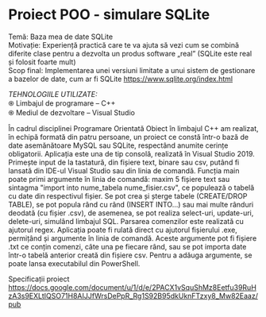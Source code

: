 # Proiect POO - simulare SQLite

Temă: Baza mea de date SQLite <br />
Motivație: Experiență practică care te va ajuta să vezi cum se combină diferite clase pentru a dezvolta un produs software „real” (SQLite este real și folosit foarte mult) <br />
Scop final: Implementarea unei versiuni limitate a unui sistem de gestionare a bazelor de date, cum ar fi SQLite https://www.sqlite.org/index.html <br />

*TEHNOLOGIILE UTILIZATE:* <br />
֍ Limbajul de programare – C++ <br />
֍ Mediul de dezvoltare – Visual Studio <br />


În cadrul disciplinei Programare Orientată Obiect în limbajul C++ am realizat, în echipă formată din patru persoane, un proiect ce constă într-o bază de date asemănătoare MySQL sau SQLite, respectând anumite cerințe obligatorii. Aplicația este una de tip consolă, realizată în Visual Studio 2019. Primește input de la tastatură, din fișiere text, binare sau csv, putând fi lansată din IDE-ul Visual Studio sau din linia de comandă. Funcția main poate primi argumente în linia de comandă: maxim 5 fișiere text sau sintagma "import into nume_tabela nume_fisier.csv", ce populează o tabelă cu date din respectivul fișier. Se pot crea și șterge tabele (CREATE/DROP TABLE), se pot popula rând cu rând (INSERT INTO...) sau mai multe rânduri deodată (cu fișier .csv), de asemenea, se pot realiza select-uri, update-uri, delete-uri, simulând limbajul SQL. Parsarea comenzilor este realizată cu ajutorul regex. Aplicația poate fi rulată direct cu ajutorul fișierului .exe, permițând și argumente în linia de comandă. Aceste argumente pot fi fișiere .txt ce conțin comenzi, câte una pe fiecare rând, sau se pot importa date într-o tabelă anterior creată din fișiere csv. Pentru a adăuga argumente, se poate lansa executabilul din PowerShell.

Specificații proiect  <br />
https://docs.google.com/document/u/1/d/e/2PACX1vSquShMz8Eetfu39RuHzA3s9EXLtIQSO71H8AIJJfWrsDePpR_Rg1S92B95dkUknFTzxy8_Mw82Eaaz/pub
